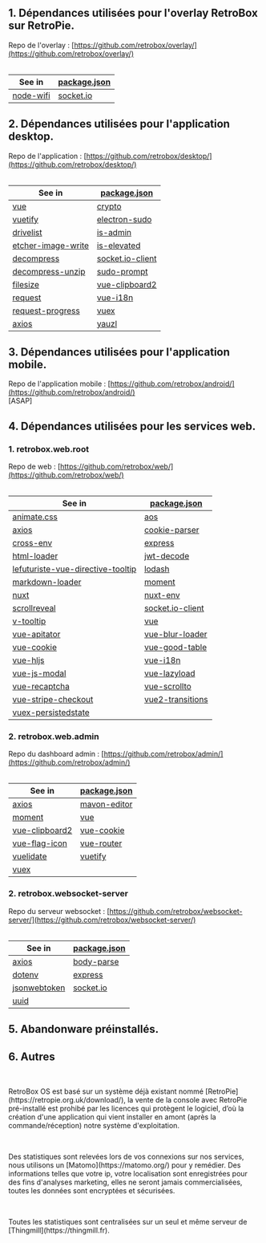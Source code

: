 ## 1\. Dépendances utilisées pour l'overlay RetroBox sur RetroPie.

Repo de l'overlay : [https://github.com/retrobox/overlay/](https://github.com/retrobox/overlay/)  
<br>
<table class="table table-striped table-bordered">
<thead>
<tr>
<th>See in</th>
<th><a href="https://github.com/retrobox/overlay/blob/master/package.json">package.json</a></th>
</tr>
</thead>
<tbody>
<tr>
<td><a href="https://www.npmjs.com/package/node-wifi">node-wifi</a></td>
<td><a href="https://www.npmjs.com/package/socket.io">socket.io</a></td>
</tr>
</tbody>
</table>

## 2\. Dépendances utilisées pour l'application desktop.

Repo de l'application : [https://github.com/retrobox/desktop/](https://github.com/retrobox/desktop/)
<br>
<br>
<table class="table table-striped table-bordered">
<thead>
<tr>
<th>See in</th>
<th><a href="https://github.com/retrobox/desktop/blob/master/package.json">package.json</a></th>
</tr>
</thead>
<tbody>
<tr>
<td><a href="https://www.npmjs.com/package/vue">vue</a></td>
<td><a href="https://www.npmjs.com/package/crypto">crypto</a></td>
</tr>
<tr>
<td><a href="https://www.npmjs.com/package/vuetify">vuetify</a></td>
<td><a href="https://www.npmjs.com/package/electron-sudo">electron-sudo</a></td>
</tr>
<tr>
<td><a href="https://www.npmjs.com/package/drivelist">drivelist</a></td>
<td><a href="https://www.npmjs.com/package/is-admin">is-admin</a></td>
</tr>
<tr>
<td><a href="https://www.npmjs.com/package/etcher-image-write">etcher-image-write</a></td>
<td><a href="https://www.npmjs.com/package/is-elevated">is-elevated</a></td>
</tr>
<tr>
<td><a href="https://www.npmjs.com/package/decompress">decompress</a></td>
<td><a href="https://www.npmjs.com/package/socket.io-client">socket.io-client</a></td>
</tr>
<tr>
<td><a href="https://www.npmjs.com/package/decompress-unzip">decompress-unzip</a></td>
<td><a href="https://www.npmjs.com/package/sudo-prompt">sudo-prompt</a></td>
</tr>
<tr>
<td><a href="https://www.npmjs.com/package/filesize">filesize</a></td>
<td><a href="https://www.npmjs.com/package/vue-clipboard2">vue-clipboard2</a></td>
</tr>
<tr>
<td><a href="https://www.npmjs.com/package/request">request</a></td>
<td><a href="https://www.npmjs.com/package/vue-i18n">vue-i18n</a></td>
</tr>
<tr>
<td><a href="https://www.npmjs.com/package/request-progress">request-progress</a></td>
<td><a href="https://www.npmjs.com/package/vuex">vuex</a></td>
</tr>
<tr>
<td><a href="https://www.npmjs.com/package/axios">axios</a></td>
<td><a href="https://www.npmjs.com/package/yauzl">yauzl</a></td>
</tr>
</tbody>
</table>

## 3\. Dépendances utilisées pour l'application mobile.

Repo de l'application mobile : [https://github.com/retrobox/android/](https://github.com/retrobox/android/)
<br>
[ASAP]

## 4\. Dépendances utilisées pour les services web.

### 1.  retrobox.web.root

Repo de web : [https://github.com/retrobox/web/](https://github.com/retrobox/web/)
<br>
<br>
<table class="table table-striped table-bordered">
<thead>
<tr>
<th>See in</th>
<th><a href="https://github.com/retrobox/web/blob/master/package.json">package.json</a></th>
</tr>
</thead>
<tbody>
<tr>
<td><a href="https://www.npmjs.com/package/animate.css">animate.css</a></td>
<td><a href="https://www.npmjs.com/package/aos">aos</a></td>
</tr>
<tr>
<td><a href="https://www.npmjs.com/package/axios">axios</a></td>
<td><a href="https://www.npmjs.com/package/cookie-parser">cookie-parser</a></td>
</tr>
<tr>
<td><a href="https://www.npmjs.com/package/cross-env">cross-env</a></td>
<td><a href="https://www.npmjs.com/package/express">express</a></td>
</tr>
<tr>
<td><a href="https://www.npmjs.com/package/html-loader">html-loader</a></td>
<td><a href="https://www.npmjs.com/package/jwt-decode">jwt-decode</a></td>
</tr>
<tr>
<td><a href="https://www.npmjs.com/package/lefuturiste-vue-directive-tooltip">lefuturiste-vue-directive-tooltip</a></td>
<td><a href="https://www.npmjs.com/package/lodash">lodash</a></td>
</tr>
<tr>
<td><a href="https://www.npmjs.com/package/markdown-loader">markdown-loader</a></td>
<td><a href="https://www.npmjs.com/package/moment">moment</a></td>
</tr>
<tr>
<td><a href="https://www.npmjs.com/package/nuxt">nuxt</a></td>
<td><a href="https://www.npmjs.com/package/nuxt-env">nuxt-env</a></td>
</tr>
<tr>
<td><a href="https://www.npmjs.com/package/scrollreveal">scrollreveal</a></td>
<td><a href="https://www.npmjs.com/package/socket.io-client">socket.io-client</a></td>
</tr>
<tr>
<td><a href="https://www.npmjs.com/package/v-tooltip">v-tooltip</a></td>
<td><a href="https://www.npmjs.com/package/vue">vue</a></td>
</tr>
<tr>
<td><a href="https://www.npmjs.com/package/vue-apitator">vue-apitator</a></td>
<td><a href="https://www.npmjs.com/package/vue-blur-loader">vue-blur-loader</a></td>
</tr>
<tr>
<td><a href="https://www.npmjs.com/package/vue-cookie">vue-cookie</a></td>
<td><a href="https://www.npmjs.com/package/vue-good-table">vue-good-table</a></td>
</tr>
<tr>
<td><a href="https://www.npmjs.com/package/vue-hljs">vue-hljs</a></td>
<td><a href="https://www.npmjs.com/package/vue-i18n">vue-i18n</a></td>
</tr>
<tr>
<td><a href="https://www.npmjs.com/package/vue-js-modal">vue-js-modal</a></td>
<td><a href="https://www.npmjs.com/package/vue-lazyload">vue-lazyload</a></td>
</tr>
<tr>
<td><a href="https://www.npmjs.com/package/vue-recaptcha">vue-recaptcha</a></td>
<td><a href="https://www.npmjs.com/package/vue-scrollto">vue-scrollto</a></td>
</tr>
<tr>
<td><a href="https://www.npmjs.com/package/vue-stripe-checkout">vue-stripe-checkout</a></td>
<td><a href="https://www.npmjs.com/package/vue2-transitions">vue2-transitions</a></td>
</tr>
<tr>
<td><a href="https://www.npmjs.com/package/vuex-persistedstate">vuex-persistedstate</a></td>
<td></td>
</tr>
</tbody>
</table>

### 2. retrobox.web.admin

Repo du dashboard admin : [https://github.com/retrobox/admin/](https://github.com/retrobox/admin/)
<br>
<br>
<table class="table table-striped table-bordered">
<thead>
<tr>
<th>See in</th>
<th><a href="https://github.com/retrobox/admin/blob/master/package.json">package.json</a></th>
</tr>
</thead>
<tbody>
<tr>
<td><a href="https://www.npmjs.com/package/axios">axios</a></td>
<td><a href="https://www.npmjs.com/package/mavon-editor">mavon-editor</a></td>
</tr>
<tr>
<td><a href="https://www.npmjs.com/package/moment">moment</a></td>
<td><a href="https://www.npmjs.com/package/vue">vue</a></td>
</tr>
<tr>
<td><a href="https://www.npmjs.com/package/vue-clipboard2">vue-clipboard2</a></td>
<td><a href="https://www.npmjs.com/package/vue-cookie">vue-cookie</a></td>
</tr>
<tr>
<td><a href="https://www.npmjs.com/package/vue-flag-icon">vue-flag-icon</a></td>
<td><a href="https://www.npmjs.com/package/vue-router">vue-router</a></td>
</tr>
<tr>
<td><a href="https://www.npmjs.com/package/vuelidate">vuelidate</a></td>
<td><a href="https://www.npmjs.com/package/vuetify">vuetify</a></td>
</tr>
<tr>
<td><a href="https://www.npmjs.com/package/vuex">vuex</a></td>
<td></td>
</tr>
</tbody>
</table>

### 2. retrobox.websocket-server

Repo du serveur websocket : [https://github.com/retrobox/websocket-server/](https://github.com/retrobox/websocket-server/)
<br>
<br>
<table class="table table-striped table-bordered">
<thead>
<tr>
<th>See in</th>
<th><a href="https://github.com/retrobox/websocket-server/blob/master/package.json">package.json</a></th>
</tr>
</thead>
<tbody>
<tr>
<td><a href="https://www.npmjs.com/package/axios">axios</a></td>
<td><a href="https://www.npmjs.com/package/body-parse">body-parse</a></td>
</tr>
<tr>
<td><a href="https://www.npmjs.com/package/dotenv">dotenv</a></td>
<td><a href="https://www.npmjs.com/package/express">express</a></td>
</tr>
<tr>
<td><a href="https://www.npmjs.com/package/jsonwebtoken">jsonwebtoken</a></td>
<td><a href="https://www.npmjs.com/package/socket.io">socket.io</a></td>
</tr>
<tr>
<td><a href="https://www.npmjs.com/package/uuid">uuid</a></td>
<td></td>
</tr>
</tbody>
</table>

## 5\. Abandonware préinstallés.

## 6\. Autres
<br>
<p>RetroBox OS est basé sur un système déjà existant nommé [RetroPie](https://retropie.org.uk/download/), la vente de la console avec RetroPie pré-installé est prohibé par les licences qui protègent le logiciel, d’où la création d'une application qui vient installer en amont (après la commande/réception) notre système d'exploitation.</p>
<br>
<p>Des statistiques sont relevées lors de vos connexions sur nos services, nous utilisons un [Matomo](https://matomo.org/) pour y remédier. Des informations telles que votre ip, votre localisation sont enregistrées pour des fins d'analyses marketing, elles ne seront jamais commercialisées, toutes les données sont encryptées et sécurisées.<p>
<br>
<p>Toutes les statistiques sont centralisées sur un seul et même serveur de [Thingmill](https://thingmill.fr).<p>